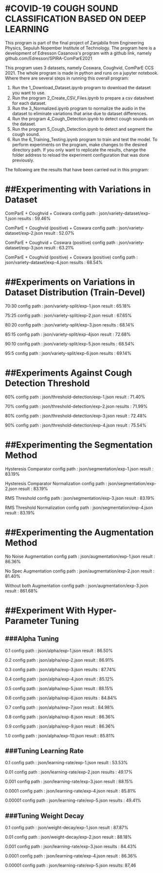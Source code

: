 #COVID-19 COUGH SOUND CLASSIFICATION BASED ON DEEP LEARNING
===========================================================
This program is part of the final project of Zanjabila from Engineering Physics, Sepuluh Nopember Institute of Technology. The program here is a development of Edresson Casanova's program with a github link, namely github.com/Edresson/SPIRA-ComParE2021

This program uses 3 datasets, namely Coswara, Coughvid, ComParE CCS 2021. The whole program is made in python and runs on a jupyter notebook. Where there are several steps in running this overall program:
1. Run the 1_Download_Dataset.ipynb program to download the dataset you want to use.
2. Run the program 2_Create_CSV_Files.ipynb to prepare a csv datasheet for each dataset.
 3. Run the 3_Normalized.ipynb program to normalize the audio in the dataset to eliminate variations that arise due to dataset differences.
4. Run the program 4_Cough_Detection.ipynb to detect cough sounds on the dataset.
5. Run the program 5_Cough_Detection.ipynb to detect and segment the cough sound.
6. Run the 6_Training_Testing.ipynb program to train and test the model. To perform experiments on the program, make changes to the desired directory path. If you only want to replicate the results, change the folder address to reload the experiment configuration that was done previously.

The following are the results that have been carried out in this program:

##Experimenting with Variations in Dataset
=====================================

ComParE + Coughvid + Coswara
config path : json/variety-dataset/exp-1.json
results : 59.46%

ComParE + Coughvid (positive) + Coswara
config path : json/variety-dataset/exp-2.json
result : 52.07%

ComParE + Coughvid + Coswara (positive)
config path : json/variety-dataset/exp-3.json
result : 63.21%

ComParE + Coughvid (positive) + Coswara (positive)
config path : json/variety-dataset/exp-4.json
results : 68.54%

##Experiments on Variations in Dataset Distribution (Train-Devel)
=====================================

70:30
config path : json/variety-split/exp-1.json
result : 65.18%

75:25
config path : json/variety-split/exp-2.json
result : 67.65%

80:20
config path : json/variety-split/exp-3.json
results : 68.14%

85:15
config path : json/variety-split/exp-4json
result : 72.68%

90:10
config path : json/variety-split/exp-5.json
results : 68.54%

95:5
config path : json/variety-split/exp-6.json
results : 69.14%

##Experiments Against Cough Detection Threshold
=====================================

60%
config path : json/threshold-detection/exp-1.json
result : 71.40%

70%
config path : json/threshold-detection/exp-2.json
results : 71.99%

80%
config path : json/threshold-detection/exp-3.json
result : 72.48%

90%
config path : json/threshold-detection/exp-4.json
result : 75.54%

##Experimenting the Segmentation Method
=====================================

Hysteresis Comparator
config path : json/segmentation/exp-1.json
result : 83.19%

Hysteresis Comparator Normalization
config path : json/segmentation/exp-2.json
result : 83.19%

RMS Threshold
config path : json/segmentation/exp-3.json
result : 83.19%

RMS Threshold Normalization
config path : json/segmentation/exp-4.json
result : 83.19%

##Experimenting the Augmentation Method
=====================================

No Noise Augmentation
config path : json/augmentation/exp-1.json
result : 86.36%

No Spec Augmentation
config path : json/augmentation/exp-2.json
result : 81.40%

Without both Augmentation
config path : json/augmentation/exp-3.json
result : 861.68%

##Experiment With Hyper-Parameter Tuning
=====================================

###Alpha Tuning
------------------------------------------------

0.1
config path : json/alpha/exp-1.json
result : 86.50%

0.2
config path : json/alpha/exp-2.json
result : 86.91%

0.3
config path : json/alpha/exp-3.json
results : 87.74%

0.4
config path : json/alpha/exp-4.json
result : 85.12%

0.5
config path : json/alpha/exp-5.json
result : 88.15%

0.6
config path : json/alpha/exp-6.json
results : 84.84%

0.7
config path : json/alpha/exp-7.json
result : 84.98%

0.8
config path : json/alpha/exp-8.json
result : 86.36%

0.9
config path : json/alpha/exp-9.json
result : 86.36%

1.0
config path : json/alpha/exp-10.json
result : 85.81%

###Tuning Learning Rate
------------------------------------------------

0.1
config path : json/learning-rate/exp-1.json
result : 53.53%

0.01
config path : json/learning-rate/exp-2.json
results : 49.17%

0.001
config path : json/learning-rate/exp-3.json
result : 88.15%

0.0001
config path : json/learning-rate/exp-4.json
result : 85.81%

0.00001
config path : json/learning-rate/exp-5.json
results : 49.41%

###Tuning Weight Decay
------------------------------------------------

0.1
config path : json/weight-decay/exp-1.json
result : 87.87%

0.01
config path : json/weight-decay/exp-2.json
result : 88.18%

0.001
config path : json/learning-rate/exp-3.json
results : 84.43%

0.0001
config path : json/learning-rate/exp-4.json
result : 86.36%

0.00001
config path : json/learning-rate/exp-5.json
results: 87,46

